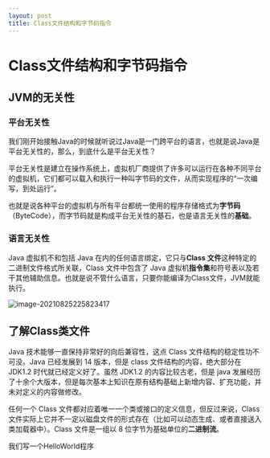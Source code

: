 ```yaml
---
layout: post
title: Class文件结构和字节码指令
---
```


# Class文件结构和字节码指令

## JVM的无关性

### 平台无关性

我们刚开始接触Java的时候就听说过Java是一门跨平台的语言，也就是说Java是平台无关性的，那么，到底什么是平台无关性？

平台无关性是建立在操作系统上，虚拟机厂商提供了许多可以运行在各种不同平台的虚拟机，它们都可以载入和执行一种叫字节码的文件，从而实现程序的“一次编写，到处运行”。

也就是说各种平台的虚拟机与所有平台都统一使用的程序存储格式为**字节码**（ByteCode），而字节码就是构成平台无关性的基石，也是语言无关性的**基础**。

### 语言无关性

Java 虚拟机不和包括 Java 在内的任何语言绑定，它只与**Class 文件**这种特定的二进制文件格式所关联，Class 文件中包含了 Java 虚拟机**指令集**和符号表以及若干其他辅助信息。也就是说不管什么语言，只要你能编译为Class文件，JVM就能执行。

![image-20210825225823417](https://cdn.javatv.net/note/20210825225823.png)

## 了解Class类文件

Java 技术能够一直保持非常好的向后兼容性，这点 Class 文件结构的稳定性功不可没。Java 已经发展到 14 版本，但是 class 文件结构的内容，绝大部分在JDK1.2 时代就已经定义好了。虽然 JDK1.2 的内容比较古老，但是 java 发展经历了十余个大版本，但是每次基本上知识在原有结构基础上新增内容、扩充功能，并未对定义的内容做修改。

任何一个 Class 文件都对应着唯一一个类或接口的定义信息，但反过来说，Class 文件实际上它并不一定以磁盘文件的形式存在（比如可以动态生成、或者直接送入类加载器中）。Class 文件是一组以 8 位字节为基础单位的**二进制流**。

我们写一个HelloWorld程序

